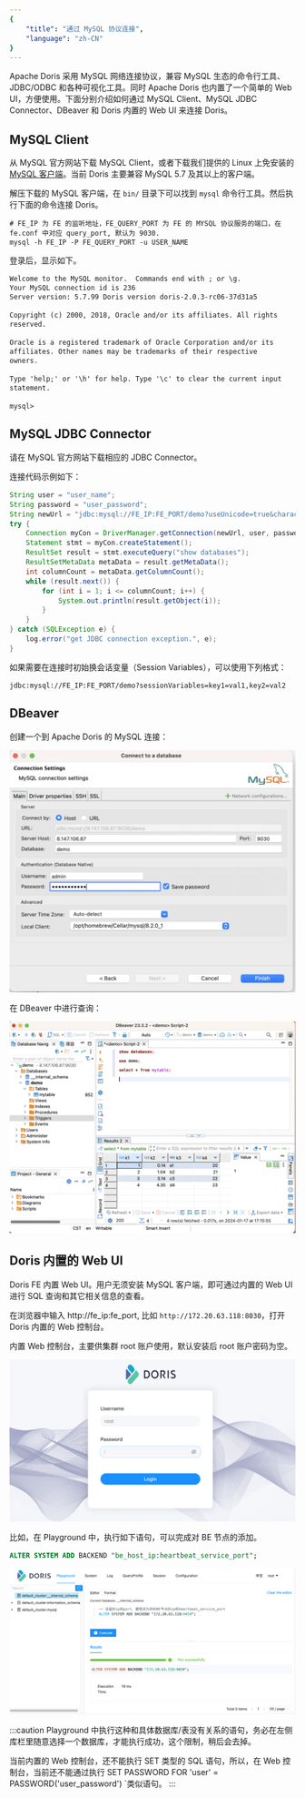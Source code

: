 ```yaml
---
{
    "title": "通过 MySQL 协议连接",
    "language": "zh-CN"
}
---
```


Apache Doris 采用 MySQL 网络连接协议，兼容 MySQL 生态的命令行工具、JDBC/ODBC 和各种可视化工具。同时 Apache Doris 也内置了一个简单的 Web UI，方便使用。下面分别介绍如何通过 MySQL Client、MySQL JDBC Connector、DBeaver 和 Doris 内置的 Web UI 来连接 Doris。

## MySQL Client

从 MySQL 官方网站下载 MySQL Client，或者下载我们提供的 Linux 上免安装的 [MySQL 客户端](https://cdn.selectdb.com/download/mysql-client/mysql-5.7.22-linux-glibc2.12-x86_64.tar.gz)。当前 Doris 主要兼容 MySQL 5.7 及其以上的客户端。

解压下载的 MySQL 客户端，在 `bin/` 目录下可以找到 `mysql` 命令行工具。然后执行下面的命令连接 Doris。

```shell
# FE_IP 为 FE 的监听地址，FE_QUERY_PORT 为 FE 的 MYSQL 协议服务的端口，在 fe.conf 中对应 query_port, 默认为 9030.
mysql -h FE_IP -P FE_QUERY_PORT -u USER_NAME 
```

登录后，显示如下。

```shell
Welcome to the MySQL monitor.  Commands end with ; or \g.                                                                                                                                                                                  
Your MySQL connection id is 236                                                                                                                                                                                                            
Server version: 5.7.99 Doris version doris-2.0.3-rc06-37d31a5                                                                                                                                                                              
                                                                                                                                                                                                                                           
Copyright (c) 2000, 2018, Oracle and/or its affiliates. All rights reserved.                                                                                                                                                               
                                                                                                                                                                                                                                           
Oracle is a registered trademark of Oracle Corporation and/or its                                                                                                                                                                          
affiliates. Other names may be trademarks of their respective                                                                                                                                                                              
owners.                                                                                                                                                                                                                                    
                                                                                                                                                                                                                                           
Type 'help;' or '\h' for help. Type '\c' to clear the current input statement.                                                                                                                                                             
                                                                                                                                                                                                                                           
mysql> 
```

## MySQL JDBC Connector

请在 MySQL 官方网站下载相应的 JDBC Connector。

连接代码示例如下：

```Java
String user = "user_name";
String password = "user_password";
String newUrl = "jdbc:mysql://FE_IP:FE_PORT/demo?useUnicode=true&characterEncoding=utf8&useTimezone=true&serverTimezone=Asia/Shanghai&useSSL=false&allowPublicKeyRetrieval=true";
try {
    Connection myCon = DriverManager.getConnection(newUrl, user, password);
    Statement stmt = myCon.createStatement();
    ResultSet result = stmt.executeQuery("show databases");
    ResultSetMetaData metaData = result.getMetaData();
    int columnCount = metaData.getColumnCount();
    while (result.next()) {
        for (int i = 1; i <= columnCount; i++) {
            System.out.println(result.getObject(i));
        }
    }
} catch (SQLException e) {
    log.error("get JDBC connection exception.", e);
}
```

如果需要在连接时初始换会话变量（Session Variables），可以使用下列格式：

```
jdbc:mysql://FE_IP:FE_PORT/demo?sessionVariables=key1=val1,key2=val2
```

## DBeaver

创建一个到 Apache Doris 的 MySQL 连接：


![创建到 Apache Doris 的 MySQL 连接](/images/DBeaver.png)

在 DBeaver 中进行查询：

![DBeaver Connect](/images/DBeaver-query.png)

## Doris 内置的 Web UI

Doris FE 内置 Web UI。用户无须安装 MySQL 客户端，即可通过内置的 Web UI 进行 SQL 查询和其它相关信息的查看。

在浏览器中输入 http://fe_ip:fe_port,  比如 `http://172.20.63.118:8030`，打开 Doris 内置的 Web 控制台。

内置 Web 控制台，主要供集群 root 账户使用，默认安装后 root 账户密码为空。

![WebUI](/images/Doris-WebUI.png)

比如，在 Playground 中，执行如下语句，可以完成对 BE 节点的添加。

```sql
ALTER SYSTEM ADD BACKEND "be_host_ip:heartbeat_service_port";
```

![Playground](/images/Doris-WebUI-Playground.png)

:::caution
Playground 中执行这种和具体数据库/表没有关系的语句，务必在左侧库栏里随意选择一个数据库，才能执行成功，这个限制，稍后会去掉。

当前内置的 Web 控制台，还不能执行 SET 类型的 SQL 语句，所以，在 Web 控制台，当前还不能通过执行 SET PASSWORD FOR 'user' = PASSWORD('user_password') `类似语句。
:::
